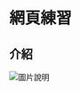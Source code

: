 # 網頁練習

## 介紹

![圖片說明](https://www.google.com/images/branding/googlelogo/2x/googlelogo_color_92x30dp.png)
